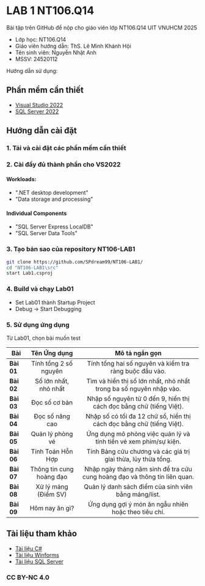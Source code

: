 # LAB 1 NT106.Q14

Bài tập trên GitHub để nộp cho giáo viên lớp NT106.Q14 UIT VNUHCM 2025

- Lớp học: NT106.Q14
- Giáo viên hướng dẫn: ThS. Lê Minh Khánh Hội
- Tên sinh viên: Nguyễn Nhật Anh  
- MSSV: 24520112

Hướng dẫn sử dụng:
## Phần mềm cần thiết

* [Visual Studio 2022](https://visualstudio.microsoft.com/vs/)
* [SQL Server 2022](https://www.microsoft.com/vi-vn/sql-server/sql-server-downloads)

## Hướng dẫn cài đặt

### 1. Tải và cài đặt các phần mềm cần thiết

### 2. Cài đầy đủ thành phần cho VS2022
#### Workloads:
  
   * ".NET desktop development"
   * "Data storage and processing" 

#### Individual Components

   * "SQL Server Express LocalDB"
   * "SQL Server Data Tools"

### 3. Tạo bản sao của repository NT106-LAB1
```bash
git clone https://github.com/SPdream99/NT106-LAB1/
cd "NT106-LAB1\src"
start Lab1.csproj
```

### 4. Build và chạy Lab01
* Set Lab01 thành Startup Project
* Debug -> Start Debugging

### 5. Sử dụng ứng dụng
Từ Lab01, chọn bài muốn test

| Bài | Tên Ứng dụng | Mô tả ngắn gọn |
|------------------|:--------------:|:--------------:|
| **Bài 01** | Tính tổng 2 số nguyên | Tính tổng hai số nguyên và kiểm tra ràng buộc đầu vào. |
| **Bài 02** | Số lớn nhất, nhỏ nhất | Tìm và hiển thị số lớn nhất, nhỏ nhất trong ba số nguyên nhập vào. |
| **Bài 03** | Đọc số cơ bản | Nhập số nguyên từ 0 đến 9, hiển thị cách đọc bằng chữ (tiếng Việt). |
| **Bài 04** | Đọc số nâng cao | Nhập số có tối đa 12 chữ số, hiển thị cách đọc bằng chữ (tiếng Việt). |
| **Bài 05** | Quản lý phòng vé | Ứng dụng mô phỏng việc quản lý và tính tiền vé xem phim/sự kiện. |
| **Bài 06** | Tính Toán Hỗn Hợp | Tính Bảng cửu chương và các giá trị giai thừa, lũy thừa tổng. |
| **Bài 07** | Thông tin cung hoàng đạo | Nhập ngày tháng năm sinh để tra cứu cung hoàng đạo và thông tin liên quan. |
| **Bài 08** | Xử lý mảng (Điểm SV) | Quản lý danh sách điểm của sinh viên bằng mảng/list. |
| **Bài 09** | Hôm nay ăn gì? | Ứng dụng gợi ý món ăn ngẫu nhiên hoặc theo tiêu chí. |

## Tài liệu tham khảo

* [Tài liệu C#](https://docs.microsoft.com/en-us/dotnet/csharp/)
* [Tài liệu Winforms](https://learn.microsoft.com/vi-vn/dotnet/desktop/winforms/)
* [Tài liệu SQL Server](https://learn.microsoft.com/en-us/sql/?view=sql-server-ver17)

### CC BY-NC 4.0
